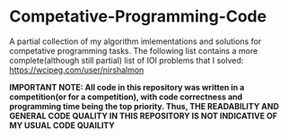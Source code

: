 # Competative-Programming-Code
A partial collection of my algorithm imlementations and solutions for competative programming tasks.
The following list contains a more complete(although still partial) list of IOI problems that I solved: https://wcipeg.com/user/nirshalmon

**IMPORTANT NOTE: All code in this repository was written in a competition(or for a competition), with code correctness and programming time being the top priority. Thus, THE READABILITY AND GENERAL CODE QUALITY IN THIS REPOSITORY IS NOT INDICATIVE OF MY USUAL CODE QUAILITY**
